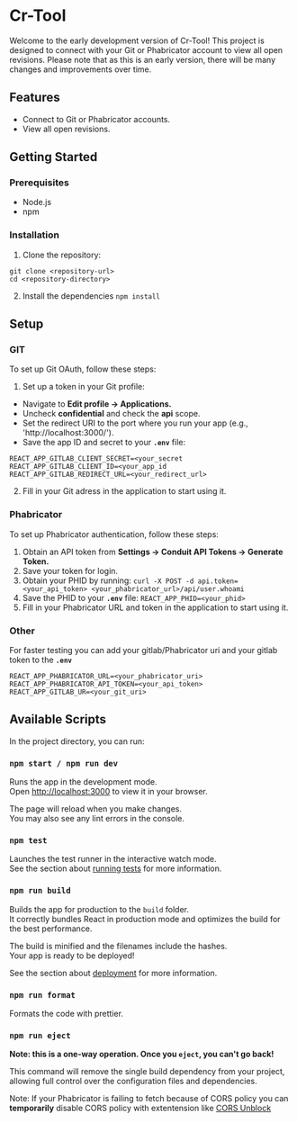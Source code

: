# Cr-Tool

Welcome to the early development version of Cr-Tool! This project is designed to connect with your Git or Phabricator account to view all open revisions. Please note that as this is an early version, there will be many changes and improvements over time.

## Features

- Connect to Git or Phabricator accounts.
- View all open revisions.

## Getting Started

### Prerequisites

- Node.js
- npm

### Installation

1. Clone the repository:
``` 
git clone <repository-url>
cd <repository-directory> 
```
2. Install the dependencies
``` npm install ``` 

## Setup
### GIT
To set up Git OAuth, follow these steps:
1. Set up a token in your Git profile:
- Navigate to **Edit profile -> Applications.**
- Uncheck **confidential** and check the **api** scope.
- Set the redirect URI to the port where you run your app (e.g., 'http://localhost:3000/').
- Save the app ID and secret to your **`.env`** file:
```
REACT_APP_GITLAB_CLIENT_SECRET=<your_secret
REACT_APP_GITLAB_CLIENT_ID=<your_app_id
REACT_APP_GITLAB_REDIRECT_URL=<your_redirect_url>
```

2. Fill in your Git adress in the application to start using it.

### Phabricator
To set up Phabricator authentication, follow these steps:
1. Obtain an API token from **Settings -> Conduit API Tokens -> Generate Token.**
2. Save your token for login.
3. Obtain your PHID by running:
```curl -X POST -d api.token=<your_api_token> <your_phabricator_url>/api/user.whoami```
4. Save the PHID to your **`.env`** file:
```REACT_APP_PHID=<your_phid>```
5. Fill in your Phabricator URL and token in the application to start using it.

### Other
For faster testing you can add your gitlab/Phabricator uri and your gitlab token to the **`.env`** 
```
REACT_APP_PHABRICATOR_URL=<your_phabricator_uri>
REACT_APP_PHABRICATOR_API_TOKEN=<your_api_token>
REACT_APP_GITLAB_UR=<your_git_uri>
```

## Available Scripts

In the project directory, you can run:

### `npm start / npm run dev`

Runs the app in the development mode.\
Open [http://localhost:3000](http://localhost:3000) to view it in your browser.

The page will reload when you make changes.\
You may also see any lint errors in the console.

### `npm test`

Launches the test runner in the interactive watch mode.\
See the section about [running tests](https://facebook.github.io/create-react-app/docs/running-tests) for more information.

### `npm run build`

Builds the app for production to the `build` folder.\
It correctly bundles React in production mode and optimizes the build for the best performance.

The build is minified and the filenames include the hashes.\
Your app is ready to be deployed!

See the section about [deployment](https://facebook.github.io/create-react-app/docs/deployment) for more information.

### `npm run format`

Formats the code with prettier.

### `npm run eject`

**Note: this is a one-way operation. Once you `eject`, you can't go back!**

This command will remove the single build dependency from your project, allowing full control over the configuration files and dependencies.

Note: If your Phabricator is failing to fetch because of CORS policy you can **temporarily** disable CORS policy with extentension like [CORS Unblock](https://webextension.org/listing/access-control.html)
